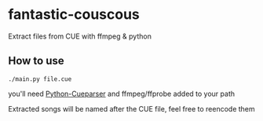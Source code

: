 # fantastic-couscous
Extract files from CUE with ffmpeg &amp; python

## How to use

```./main.py file.cue```

you'll need [Python-Cueparser](https://github.com/artur-shaik/CueParser) and ffmpeg/ffprobe added to your path

Extracted songs will be named after the CUE file, feel free to reencode them
